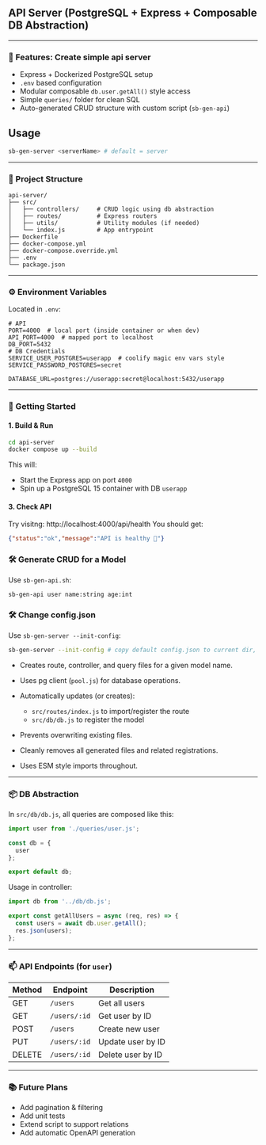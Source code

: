 
## API Server (PostgreSQL + Express + Composable DB Abstraction)


---

### 🚀 Features: Create simple api server

* Express + Dockerized PostgreSQL setup
* `.env` based configuration
* Modular composable `db.user.getAll()` style access
* Simple `queries/` folder for clean SQL
* Auto-generated CRUD structure with custom script (`sb-gen-api`)

## Usage

```bash
sb-gen-server <serverName> # default = server
```

---

### 📂 Project Structure

```
api-server/
├── src/
│   ├── controllers/     # CRUD logic using db abstraction
│   ├── routes/          # Express routers
│   ├── utils/           # Utility modules (if needed)
│   └── index.js         # App entrypoint
├── Dockerfile
├── docker-compose.yml
├── docker-compose.override.yml
├── .env
└── package.json
```

---

### ⚙️ Environment Variables

Located in `.env`:

```
# API
PORT=4000  # local port (inside container or when dev)
API_PORT=4000  # mapped port to localhost
DB_PORT=5432
# DB Credentials
SERVICE_USER_POSTGRES=userapp  # coolify magic env vars style
SERVICE_PASSWORD_POSTGRES=secret

DATABASE_URL=postgres://userapp:secret@localhost:5432/userapp

```

---

### 🐳 Getting Started

#### 1. Build & Run

```bash
cd api-server
docker compose up --build
```

This will:

* Start the Express app on port `4000`
* Spin up a PostgreSQL 15 container with DB `userapp`


#### 3. Check API
Try visitng:
http://localhost:4000/api/health
You should get:
```json
{"status":"ok","message":"API is healthy 🚀"}
```

### 🛠️ Generate CRUD for a Model

Use `sb-gen-api.sh`:

```bash
sb-gen-api user name:string age:int
```

### 🛠️ Change config.json

Use `sb-gen-server --init-config`:

```bash
sb-gen-server --init-config # copy default config.json to current dir, you can change it as you need
```


* Creates route, controller, and query files for a given model name.
* Uses pg client (`pool.js`) for database operations.
* Automatically updates (or creates):

  * `src/routes/index.js` to import/register the route
  * `src/db/db.js` to register the model
* Prevents overwriting existing files.
* Cleanly removes all generated files and related registrations.
* Uses ESM style imports throughout.

---


### 📦 DB Abstraction

In `src/db/db.js`, all queries are composed like this:

```js
import user from './queries/user.js';

const db = {
  user
};

export default db;

```

Usage in controller:

```js
import db from '../db/db.js';

export const getAllUsers = async (req, res) => {
  const users = await db.user.getAll();
  res.json(users);
};
```

---

### 📫 API Endpoints (for `user`)

| Method | Endpoint     | Description       |
| ------ | ------------ | ----------------- |
| GET    | `/users`     | Get all users     |
| GET    | `/users/:id` | Get user by ID    |
| POST   | `/users`     | Create new user   |
| PUT    | `/users/:id` | Update user by ID |
| DELETE | `/users/:id` | Delete user by ID |

---

### 📚 Future Plans

* Add pagination & filtering
* Add unit tests
* Extend script to support relations
* Add automatic OpenAPI generation
